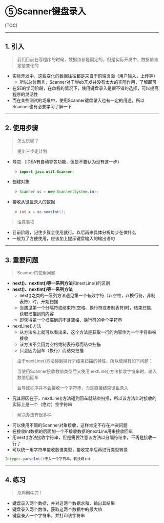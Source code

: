 # ⑤Scanner键盘录入

[TOC]

---



## 1. 引入

> 我们目前在写程序的时候，数据值都是固定的。但是实际开发中，数据值肯定是变化的

- 实际开发中，这些变化的数据往往都是来自于前端页面（用户输入，上传等）
  - 所以总体而言，Scanner对于Web开发并没有太大的实际作用，了解即可
- 在SE的学习阶段，在单机的情况下，使用键盘录入是很不错的选择，可以提高程序的灵活性
- 而在某些测试的场景中，使用Scanner键盘录入也有一定的用途，所以Scanner也有必要学习了解一下



---



## 2. 使用步骤

> 怎么玩呢？
>
> 提出三步走计划

- 导包 （IDEA有自动导包功能，但是不要认为没有这一步）

  - ```java 
    import java.util.Scanner;
    ```

- 创建对象

  - ```java
    Scanner sc = new Scanner(System.in);
    ```

- 接收从键盘录入的数据

  - ```Java
    int x = sc.nextInt();
    ```

> 注意事项

- 目前阶段，记住步骤会使用就行。以后再来具体分析每步在做什么
- 一般为了方便使用，应该加上提示键盘输入的输出语句



---



## 3. 重要问题

> Scanner的使用问题

- **next()、nextInt()等一系列方法**和nextLine()的区别
- **next()、nextInt()等一系列方法**
  - next()之类的一系列方法遇见第一个有效字符（非空格，非换行符，非制表符）时，开始扫描
  - 当遇见第一个分隔符或结束符(空格、换行符或者制表符)时，结束扫描，获取扫描到的内容
  - 即获得第一个扫描到的不含空格、换行符的单个字符串
- nextLine()方法
  - 从方法名上就可以看出来，这个方法是获取一行的内容作为一个字符串被接收
  - 该方法不会因为空格或制表符号而结束扫描
  - 只会因为回车（换行）而结束扫描



> 由于nextLine()方法碰到换行才结束扫描的特性，所以使用有如下问题：
>
> 当使用Scanner接收数值类型后又使用nextLine()方法接收字符串时，输入数值后回车
>
> 会导致程序并不会接收一个字符串，而是直接结束键盘录入

- 究其原因在于，nextLine()方法碰到回车就结束扫描，所以该方法此时接收的实际上是一个（绝对）空字符串

> 解决办法有很多种

- 可以使用不同的Scanner对象接收，这样肯定不存在冲突问题
- 在接收int数据的后面加一个不接收数据的nextLine用来接收回车
- 用next()方法接收字符串，但是需要注意该方法以分隔符结束，不再是接收一行了
- 可以统一用字符串接收数值类型，接收完毕后再进行类型转换

```Java
Integer.parseInt()传入一个字符串，转换成int
```



---



## 4. 练习

> 杀鸡用牛刀！

- 键盘录入两个数据，并对这两个数据求和，输出其结果
- 键盘录入两个数值，获取这两个数据中的最大值
- 键盘录入一个字符串，并打印该字符串

